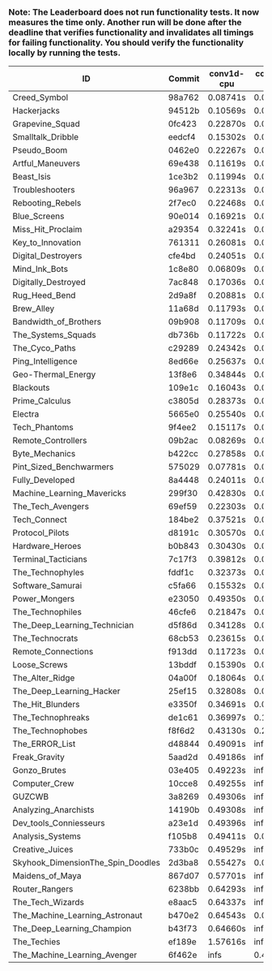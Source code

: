 ### Note: The Leaderboard does not run functionality tests. It now measures the time only. Another run will be done after the deadline that verifies functionality and invalidates all timings for failing functionality. You should verify the functionality locally by running the tests.

|ID|Commit|conv1d-cpu|conv1d-gpu|DWSPConv2D-gpu|gemm-gpu|avg|
|-|-|-|-|-|-|-|
|Creed_Symbol|98a762|0.08741s|0.04432s|2.90866s|1.77443s|1.20371s|
|Hackerjacks|94512b|0.10569s|0.05952s|2.92195s|1.80634s|1.22337s|
|Grapevine_Squad|0fc423|0.22870s|0.06361s|2.95882s|1.76030s|1.25286s|
|Smalltalk_Dribble|eedcf4|0.15302s|0.06329s|2.91077s|1.88465s|1.25293s|
|Pseudo_Boom|0462e0|0.22267s|0.04337s|2.91274s|1.84447s|1.25581s|
|Artful_Maneuvers|69e438|0.11619s|0.07218s|2.94223s|1.89934s|1.25748s|
|Beast_Isis|1ce3b2|0.11994s|0.08888s|3.03334s|1.83054s|1.26818s|
|Troubleshooters|96a967|0.22313s|0.05922s|3.03468s|1.80438s|1.28035s|
|Rebooting_Rebels|2f7ec0|0.22468s|0.06267s|2.92038s|1.92791s|1.28391s|
|Blue_Screens|90e014|0.16921s|0.06154s|2.93252s|1.97515s|1.28460s|
|Miss_Hit_Proclaim|a29354|0.32241s|0.06374s|2.96370s|1.78909s|1.28473s|
|Key_to_Innovation|761311|0.26081s|0.04590s|2.99049s|1.87524s|1.29311s|
|Digital_Destroyers|cfe4bd|0.24051s|0.06268s|2.92076s|1.96961s|1.29839s|
|Mind_Ink_Bots|1c8e80|0.06809s|0.06427s|3.12322s|1.96646s|1.30551s|
|Digitally_Destroyed|7ac848|0.17036s|0.06412s|3.06768s|1.92948s|1.30791s|
|Rug_Heed_Bend|2d9a8f|0.20881s|0.06087s|2.90654s|2.05948s|1.30892s|
|Brew_Alley|11a68d|0.11793s|0.04759s|3.11593s|1.95574s|1.30930s|
|Bandwidth_of_Brothers|09b908|0.11709s|0.06732s|3.10204s|1.95219s|1.30966s|
|The_Systems_Squads|db736b|0.11722s|0.04449s|3.17227s|1.95599s|1.32249s|
|The_Cyco_Paths|c29289|0.24342s|0.07540s|3.11695s|1.93236s|1.34204s|
|Ping_Intelligence|8ed66e|0.25637s|0.05762s|3.11224s|1.95664s|1.34572s|
|Geo-Thermal_Energy|13f8e6|0.34844s|0.07058s|3.03754s|1.93850s|1.34877s|
|Blackouts|109e1c|0.16043s|0.06511s|3.01736s|2.16024s|1.35079s|
|Prime_Calculus|c3805d|0.28373s|0.07407s|3.10314s|1.94746s|1.35210s|
|Electra|5665e0|0.25540s|0.06428s|3.14396s|1.95525s|1.35472s|
|Tech_Phantoms|9f4ee2|0.15117s|0.08761s|3.11247s|2.07282s|1.35602s|
|Remote_Controllers|09b2ac|0.08269s|0.04738s|3.36037s|1.97690s|1.36683s|
|Byte_Mechanics|b422cc|0.27858s|0.04695s|2.96290s|2.19840s|1.37171s|
|Pint_Sized_Benchwarmers|575029|0.07781s|0.07511s|3.11448s|2.24783s|1.37881s|
|Fully_Developed|8a4448|0.24011s|0.06351s|3.17991s|2.38305s|1.46664s|
|Machine_Learning_Mavericks|299f30|0.42830s|0.07356s|3.31517s|2.62112s|1.60954s|
|The_Tech_Avengers|69ef59|0.22303s|0.06881s|3.74245s|2.42082s|1.61378s|
|Tech_Connect|184be2|0.37521s|0.07751s|3.65628s|2.49782s|1.65170s|
|Protocol_Pilots|d8191c|0.30570s|0.08156s|3.94290s|2.51136s|1.71038s|
|Hardware_Heroes|b0b843|0.30430s|0.08859s|3.93956s|2.54628s|1.71968s|
|Terminal_Tacticians|7c17f3|0.39812s|0.07899s|3.92897s|2.55194s|1.73950s|
|The_Technophyles|fddf1c|0.32373s|0.05519s|4.05528s|2.54830s|1.74563s|
|Software_Samurai|c5fa66|0.15532s|0.05834s|3.97279s|3.28440s|1.86771s|
|Power_Mongers|e23050|0.49350s|0.04747s|3.16463s|4.62768s|2.08332s|
|The_Technophiles|46cfe6|0.21847s|0.07761s|3.92271s|5.14058s|2.33984s|
|The_Deep_Learning_Technician|d5f86d|0.34128s|0.08056s|3.95773s|5.18294s|2.39063s|
|The_Technocrats|68cb53|0.23615s|0.09856s|4.01233s|6.37175s|2.67970s|
|Remote_Connections|f913dd|0.11723s|0.04698s|infs|4.67789s|infs|
|Loose_Screws|13bddf|0.15390s|0.06865s|infs|1.81438s|infs|
|The_Alter_Ridge|04a00f|0.18064s|0.07442s|infs|4.66273s|infs|
|The_Deep_Learning_Hacker|25ef15|0.32808s|0.08729s|infs|5.16389s|infs|
|The_Hit_Blunders|e3350f|0.34691s|0.06109s|infs|4.49725s|infs|
|The_Technophreaks|de1c61|0.36997s|0.15944s|infs|2.53428s|infs|
|The_Technophobes|f8f6d2|0.43130s|0.20183s|infs|2.51376s|infs|
|The_ERROR_List|d48844|0.49091s|infs|infs|4.48675s|infs|
|Freak_Gravity|5aad2d|0.49186s|infs|infs|4.64598s|infs|
|Gonzo_Brutes|03e405|0.49223s|infs|infs|4.48640s|infs|
|Computer_Crew|10cce8|0.49255s|infs|infs|4.47046s|infs|
|GUZCWB|3a8269|0.49306s|infs|infs|4.68707s|infs|
|Analyzing_Anarchists|14190b|0.49308s|infs|infs|4.65551s|infs|
|Dev_tools_Conniesseurs|a23e1d|0.49396s|infs|infs|4.64529s|infs|
|Analysis_Systems|f105b8|0.49411s|0.04665s|infs|infs|infs|
|Creative_Juices|733b0c|0.49529s|infs|infs|4.66863s|infs|
|Skyhook_DimensionThe_Spin_Doodles|2d3ba8|0.55427s|0.06573s|infs|2.48009s|infs|
|Maidens_of_Maya|867d07|0.57701s|infs|infs|4.77950s|infs|
|Router_Rangers|6238bb|0.64293s|infs|infs|5.11749s|infs|
|The_Tech_Wizards|e8aac5|0.64337s|infs|infs|5.10987s|infs|
|The_Machine_Learning_Astronaut|b470e2|0.64543s|0.08857s|3.95282s|infs|infs|
|The_Deep_Learning_Champion|b43f73|0.64660s|infs|infs|5.17350s|infs|
|The_Techies|ef189e|1.57616s|infs|infs|5.11971s|infs|
|The_Machine_Learning_Avenger|6f462e|infs|0.46919s|infs|5.17006s|infs|
